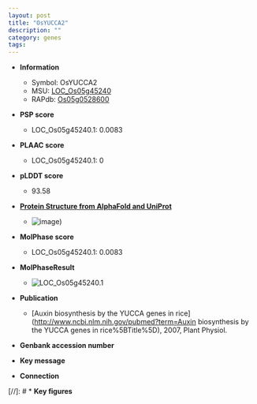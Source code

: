 ```yaml
---
layout: post
title: "OsYUCCA2"
description: ""
category: genes
tags: 
---
```


* **Information**  
    + Symbol: OsYUCCA2  
    + MSU: [LOC_Os05g45240](http://rice.plantbiology.msu.edu/cgi-bin/ORF_infopage.cgi?orf=LOC_Os05g45240)  
    + RAPdb: [Os05g0528600](http://rapdb.dna.affrc.go.jp/viewer/gbrowse_details/irgsp1?name=Os05g0528600)  

* **PSP score**  
    + LOC_Os05g45240.1: 0.0083 

* **PLAAC score**  
    + LOC_Os05g45240.1: 0 

* **pLDDT score**
    + 93.58

* **[Protein Structure from AlphaFold and UniProt](https://www.uniprot.org/uniprotkb/A0A0P0WPP9/entry#structure)**
    + ![image](https://ricepsp.github.io/images/A/AF-A0A0P0WPP9-F1.png))

* **MolPhase score**
    + LOC_Os05g45240.1: 0.0083

* **MolPhaseResult**
    + ![LOC_Os05g45240.1](https://ricepsp.github.io/pictures/LOC_Os05g/LOC_Os05g45240.1.png)

* **Publication**  
    + [Auxin biosynthesis by the YUCCA genes in rice](http://www.ncbi.nlm.nih.gov/pubmed?term=Auxin biosynthesis by the YUCCA genes in rice%5BTitle%5D), 2007, Plant Physiol.

* **Genbank accession number**  

* **Key message**  

* **Connection**  

[//]: # * **Key figures**  



